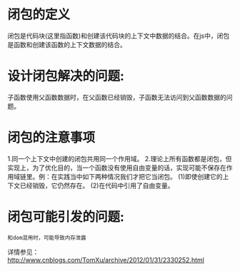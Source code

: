 # 闭包的定义
  闭包是代码块(这里指函数)和创建该代码块的上下文中数据的结合。在js中，闭包是函数和创建该函数的上下文数据的结合。

# 设计闭包解决的问题:
  子函数使用父函数数据时，在父函数已经销毁，子函数无法访问到父函数数据的问题。

# 闭包的注意事项
1.同一个上下文中创建的闭包共用同一个作用域。
2.理论上所有函数都是闭包，但实现上，为了优化目的，当一个函数没有使用自由变量的话，实现可能不保存在作用域链里。例：在实践当中如下两种情况我们才把它当闭包。
  (1)即使创建它的上下文已经销毁，它仍然存在。
  (2)在代码中引用了自由变量。

# 闭包可能引发的问题:
	和dom混用时，可能导致内存泄露

详情参见：
	http://www.cnblogs.com/TomXu/archive/2012/01/31/2330252.html






